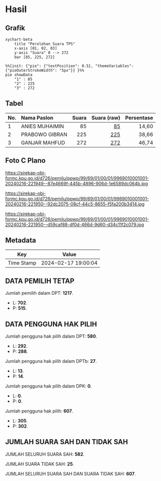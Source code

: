 # Hasil

## Grafik

```mermaid
xychart-beta
    title "Perolehan Suara TPS"
    x-axis [01, 02, 03]
    y-axis "Suara" 0 --> 272
    bar [85, 225, 272]
```

```mermaid
%%{init: {"pie": {"textPosition": 0.5}, "themeVariables": {"pieOuterStrokeWidth": "5px"}} }%%
pie showData
    "1" : 85
    "2" : 225
    "3" : 272
```

## Tabel

| No. | Nama Paslon    | Suara | Suara (raw) | Persentase |
|:--- |:-------------- | -----:| -----------:| ----------:|
| 1   | ANIES MUHAIMIN | 85    | [85][p-1]   | 14,60      |
| 2   | PRABOWO GIBRAN | 225   | [225][p-2]  | 38,66      |
| 3   | GANJAR MAHFUD  | 272   | [272][p-3]  | 46,74      |


[p-1]: https://github.com/gigit-pemilu/pemilu-2024-99-luar-negeri/blob/main/pilpres/hitung-suara/sub/99-luar-negeri/sub/69-madrid-spanyol/sub/01-madrid-spanyol/sub/0001-madrid-spanyol/sub/001-pos-001/sub/paslon-1.txt
[p-2]: https://github.com/gigit-pemilu/pemilu-2024-99-luar-negeri/blob/main/pilpres/hitung-suara/sub/99-luar-negeri/sub/69-madrid-spanyol/sub/01-madrid-spanyol/sub/0001-madrid-spanyol/sub/001-pos-001/sub/paslon-2.txt
[p-3]: https://github.com/gigit-pemilu/pemilu-2024-99-luar-negeri/blob/main/pilpres/hitung-suara/sub/99-luar-negeri/sub/69-madrid-spanyol/sub/01-madrid-spanyol/sub/0001-madrid-spanyol/sub/001-pos-001/sub/paslon-3.txt

## Foto C Plano

https://sirekap-obj-formc.kpu.go.id/d726/pemilu/ppwp/99/69/01/00/01/9969010001001-20240216-221949--87e4669f-445b-4896-906d-1e6589dc064b.jpg

https://sirekap-obj-formc.kpu.go.id/d726/pemilu/ppwp/99/69/01/00/01/9969010001001-20240216-221950--92dc2075-08cf-44c5-8655-f5fa200b3414.jpg

https://sirekap-obj-formc.kpu.go.id/d726/pemilu/ppwp/99/69/01/00/01/9969010001001-20240216-221950--d59caf88-df0d-466d-9d60-d34c11f2c079.jpg


## Metadata

| Key        | Value               |
| ---------- | ------------------- |
| Time Stamp | 2024-02-17 19:00:04 |


## DATA PEMILIH TETAP

Jumlah pemilih dalam DPT: **1217**.
 * L: **702**.
 * P: **515**.

## DATA PENGGUNA HAK PILIH

Jumlah pengguna hak pilih dalam DPT: **580**.
 * L: **292**.
 * P: **288**.

Jumlah pengguna hak pilih dalam DPTb: **27**.
 * L: **13**.
 * P: **14**.

Jumlah pengguna hak pilih dalam DPK: **0**.
 * L: **0**.
 * P: **0**.

Jumlah pengguna hak pilih: **607**.
 * L: **305**.
 * P: **302**.

## JUMLAH SUARA SAH DAN TIDAK SAH

JUMLAH SELURUH SUARA SAH: **582**.

JUMLAH SUARA TIDAK SAH: **25**.

JUMLAH SELURUH SUARA SAH DAN SUARA TIDAK SAH: **607**.


